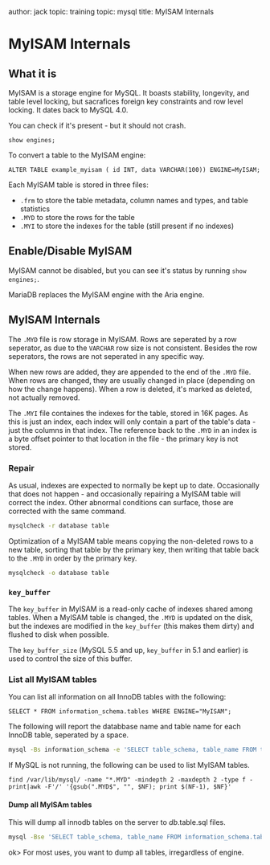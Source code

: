 author: jack
topic: training
topic: mysql
title: MyISAM Internals

MyISAM Internals
================

What it is
----------

MyISAM is a storage engine for MySQL. It boasts stability, longevity, and table level locking, but sacrafices foreign key constraints and row level locking. It dates back to MySQL 4.0.

You can check if it's present  - but it should not crash.

```mysql
show engines;
```

To convert a table to the MyISAM engine:

```mysql
ALTER TABLE example_myisam ( id INT, data VARCHAR(100)) ENGINE=MyISAM;
```

Each MyISAM table is stored in three files:

* `.frm` to store the table metadata, column names and types, and table statistics
* `.MYD` to store the rows for the table
* `.MYI` to store the indexes for the table (still present if no indexes)

Enable/Disable MyISAM
---------------------

MyISAM cannot be disabled, but you can see it's status by running `show engines;`.

MariaDB replaces the MyISAM engine with the Aria engine.

MyISAM Internals
----------------

The `.MYD` file is row storage in MyISAM. Rows are seperated by a row seperator, as due to the `VARCHAR` row size is not consistent. Besides the row seperators, the rows are not seperated in any specific way.

When new rows are added, they are appended to the end of the `.MYD` file. When rows are changed, they are usually changed in place (depending on how the change happens). When a row is deleted, it's marked as deleted, not actually removed.

The `.MYI` file containes the indexes for the table, stored in 16K pages. As this is just an index, each index will only contain a part of the table's data - just the columns in that index. The reference back to the `.MYD` in an index is a byte offset pointer to that location in the file - the primary key is not stored.

### Repair ###

As usual, indexes are expected to normally be kept up to date. Occasionally that does not happen - and occasionally repairing a MyISAM table will correct the index. Other abnormal conditions can surface, those are corrected with the same command.

```bash
mysqlcheck -r database table
```

Optimization of a MyISAM table means copying the non-deleted rows to a new table, sorting that table by the primary key, then writing that table back to the `.MYD` in order by the primary key.

```bash
mysqlcheck -o database table
```

### `key_buffer` ###

The `key_buffer` in MyISAM is a read-only cache of indexes shared among tables. When a MyISAM table is changed, the `.MYD` is updated on the disk, but the indexes are modified in the `key_buffer` (this makes them dirty) and flushed to disk when possible.

The `key_buffer_size` (MySQL 5.5 and up, `key_buffer` in 5.1 and earlier) is used to control the size of this buffer.

### List all MyISAM tables ###

You can list all information on all InnoDB tables with the following:

```mysql
SELECT * FROM information_schema.tables WHERE ENGINE="MyISAM";
```

The following will report the databbase name and table name for each InnoDB table, seperated by a space.

```bash
mysql -Bs information_schema -e 'SELECT table_schema, table_name FROM tables WHERE ENGINE="MyISAM";'
```

If MySQL is not running, the following can be used to list MyISAM tables.

```mysql
find /var/lib/mysql/ -name "*.MYD" -mindepth 2 -maxdepth 2 -type f -print|awk -F'/' '{gsub(".MYD$", "", $NF); print $(NF-1), $NF}'
```

#### Dump all MyISAm tables ####

This will dump all innodb tables on the server to $db.$table.sql files. 

```bash
mysql -Bse 'SELECT table_schema, table_name FROM information_schema.tables WHERE ENGINE="MyISAM";'|while read db table; do echo "$db $table"; mysqldump $db $table > $db.$table.sql; done
```

ok> For most uses, you want to dump all tables, irregardless of engine.